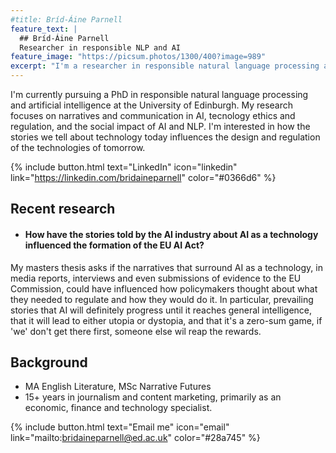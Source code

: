 ```yaml
---
#title: Bríd-Áine Parnell
feature_text: |
  ## Bríd-Áine Parnell
  Researcher in responsible NLP and AI
feature_image: "https://picsum.photos/1300/400?image=989"
excerpt: "I'm a researcher in responsible natural language processing and artificial intelligence, focused on narratives and communication in AI, tecnology ethics and regulation, and the social impact of AI and NLP."
---
```


I'm currently pursuing a PhD in responsible natural language processing and artificial intelligence at the University of Edinburgh. My research focuses on narratives and communication in AI, tecnology ethics and regulation, and the social impact of AI and NLP. I'm interested in how the stories we tell about technology today influences the design and regulation of the technologies of tomorrow.

{% include button.html text="LinkedIn" icon="linkedin" link="https://linkedin.com/bridaineparnell" color="#0366d6" %}

## Recent research

- #### How have the stories told by the AI industry about AI as a technology influenced the formation of the EU AI Act?
My masters thesis asks if the narratives that surround AI as a technology, in media reports, interviews and even submissions of evidence to the EU Commission, could have influenced how policymakers thought about what they needed to regulate and how they would do it. In particular, prevailing stories that AI will definitely progress until it reaches general intelligence, that it will lead to either utopia or dystopia, and that it's a zero-sum game, if 'we' don't get there first, someone else wil reap the rewards.

## Background

- MA English Literature, MSc Narrative Futures
- 15+ years in journalism and content marketing, primarily as an economic, finance and technology specialist.

{% include button.html text="Email me" icon="email" link="mailto:bridaineparnell@ed.ac.uk" color="#28a745" %}
